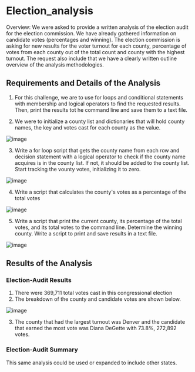 # Election_analysis
Overview: We were asked to provide a written analysis of the election audit for the election commission. We have already gathered information on candidate votes (percentages and winning). The election commission is asking for new results for the voter turnout for each county, percentage of  votes from each county out of the total count and county with the highest turnout. The request also include that we have a clearly written outline overview of the analysis methodologies. 

## Requirements and Details of the Analysis
1. For this challenge, we are to use for loops and conditional statements with membership and logical operators to find the requested results. Then, print the results tot he command line and save them to a text file. 

2. We were to initialize a county list and dictionaries that will hold county names, the key and votes cast for each county as the value.

![image](https://user-images.githubusercontent.com/98235755/159043385-a0ab9634-36b1-46a7-9d14-847e89746c6d.png)


3. Write a for loop script that gets the county name from each row and decision statement with a logical operator to check if the county name acquires is in the county list. If not, it should be added to the county list. Start tracking the vounty votes, initializing it to zero. 

![image](https://user-images.githubusercontent.com/98235755/159043485-bf279b23-2b6a-47a8-af10-c17ddeba9693.png)


4. Write a script that calculates the county's votes as a percentage of the total votes

![image](https://user-images.githubusercontent.com/98235755/159043549-4d66bb48-8d73-4052-b344-b67f955cc290.png)


5. Write a script that print the current county, its percentage of the total votes, and its total votes to the command line. Determine the winning county. Write a script to print and save results in a text file.

![image](https://user-images.githubusercontent.com/98235755/159043592-b9129a3b-d834-445a-bd9d-3ceff0fcf407.png)


## Results of the Analysis
### Election-Audit Results
1. There were 369,711 total votes cast in this congressional election
2. The breakdown of the county and candidate votes are shown below.  

![image](https://user-images.githubusercontent.com/98235755/159043845-03a99d73-276a-4ff3-ad90-49be6ac78675.png)

3. The county that had the largest turnout was Denver and the candidate that earned the most vote was Diana DeGette with 73.8%, 272,892 votes.

### Election-Audit Summary
This same analysis could be used or expanded to include other states. 
